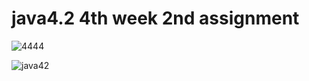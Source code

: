 # java4.2 4th week 2nd assignment
![4444](https://user-images.githubusercontent.com/73845925/116930043-e8aa0e80-ac67-11eb-993b-06391b0594b4.png)

![java42](https://user-images.githubusercontent.com/73845925/116929558-4427cc80-ac67-11eb-828c-4ed357e7242f.png)


